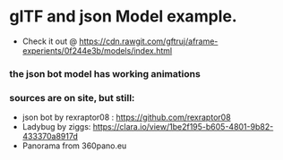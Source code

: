 # glTF and json Model example.
* Check it out @ https://cdn.rawgit.com/gftruj/aframe-experients/0f244e3b/models/index.html
### the json bot model has working animations
### sources are on site, but still:

* json bot by rexraptor08 : https://github.com/rexraptor08
* Ladybug by ziggs: https://clara.io/view/1be2f195-b605-4801-9b82-433370a8917d
* Panorama from 360pano.eu

